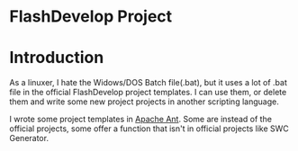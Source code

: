 FlashDevelop Project
======

# Introduction

As a linuxer, I hate the Widows/DOS Batch file(.bat), but it uses a lot of .bat file in the official FlashDevelop project templates. I can use them, or delete them and write some new project projects in another scripting language.

I wrote some project templates in [Apache Ant](http://ant.apache.org/). Some are instead of the official projects, some offer a function that isn't in official projects like SWC Generator.

